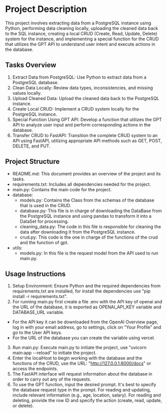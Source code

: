 # Project Description

This project involves extracting data from a PostgreSQL instance using Python, performing data cleaning locally, uploading the cleaned data back to the SQL instance, creating a local CRUD (Create, Read, Update, Delete) system for the instance, and implementing a special function for the CRUD that utilizes the GPT API to understand user intent and execute actions in the database.

## Tasks Overview

1. Extract Data from PostgreSQL: Use Python to extract data from a PostgreSQL database.
2. Clean Data Locally: Review data types, inconsistencies, and missing values locally.
3. Upload Cleaned Data: Upload the cleaned data back to the PostgreSQL instance.
4. Create Local CRUD: Implement a CRUD system locally for the PostgreSQL instance.
5. Special Function Using GPT API: Develop a function that utilizes the GPT API to analyze user input and perform corresponding actions in the database.
6. Transfer CRUD to FastAPI: Transition the complete CRUD system to an API using FastAPI, utilizing appropriate API methods such as GET, POST, DELETE, and PUT.

## Project Structure

- README.md: This document provides an overview of the project and its tasks.
- requirements.txt: Includes all dependencies needed for the project.
- main.py: Contains the main code for the project.
- database: 
    - models.py: Contains the Class from the schemas of the database that is used in the CRUD.
    - database.py: This file is in charge of downloading the DataBase from the PostgreSQL instance and using pandas to transform it into a DataSet for processing.
    - cleaning_data.py: The code in this file is responsible for cleaning the data after downloading it from the PostgreSQL instance.
    - crud.py: This code is the one in charge of the functions of the crud and the function of gpt.
- utils:
    - models.py: In this file is the request model from the API used to run main.py.

## Usage Instructions

1. Setup Environment: Ensure Python and the required dependencies from requirements.txt are installed, for install the dependencies use "pip install -r requirements.txt".
2. For running main.py first create a file .env with the API key of openai and the URL of the database, it is exported as OPENAI_API_KEY variable and DATABASE_URL variable.
  - For the API key it can be downloaded from the OpenAI Overview page, log in with your email address, go to settings, click on "Your Profile" and go to the User API keys.
  - For the URL of the database you can create the variable using vercel.
3. Run main.py: Execute main.py to initiate the project, use "uvicorn main:app --reload" to initiate the project.
4. Enter the localHost to begin working with the database and the functions of the CRUD, use the URL: "http://127.0.0.1:8000/docs" or access the endpoints.
5. The FastAPI interface will request information about the database in order to carry out any of the requests.
6. To use the GPT function, input the desired prompt. It's best to specify the database request type in the prompt. For reading and updating, include relevant information (e.g., age, location, salary). For reading and deleting, provide the row ID and specify the action (create, read, update, or delete).
